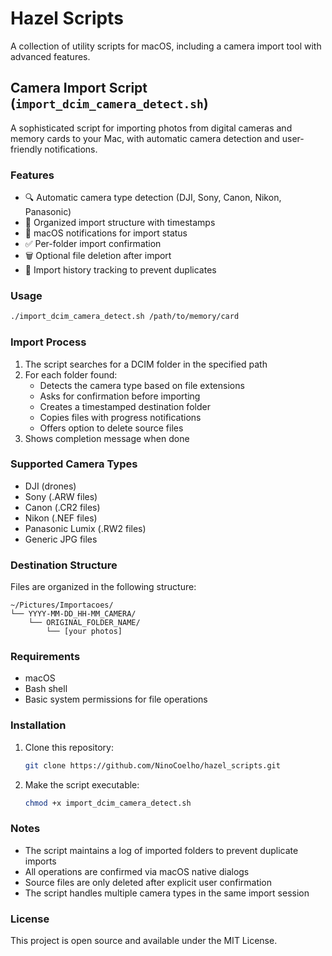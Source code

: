 # Hazel Scripts

A collection of utility scripts for macOS, including a camera import tool with advanced features.

## Camera Import Script (`import_dcim_camera_detect.sh`)

A sophisticated script for importing photos from digital cameras and memory cards to your Mac, with automatic camera detection and user-friendly notifications.

### Features

- 🔍 Automatic camera type detection (DJI, Sony, Canon, Nikon, Panasonic)
- 📁 Organized import structure with timestamps
- 🔔 macOS notifications for import status
- ✅ Per-folder import confirmation
- 🗑️ Optional file deletion after import
- 📝 Import history tracking to prevent duplicates

### Usage

```bash
./import_dcim_camera_detect.sh /path/to/memory/card
```

### Import Process

1. The script searches for a DCIM folder in the specified path
2. For each folder found:
   - Detects the camera type based on file extensions
   - Asks for confirmation before importing
   - Creates a timestamped destination folder
   - Copies files with progress notifications
   - Offers option to delete source files
3. Shows completion message when done

### Supported Camera Types

- DJI (drones)
- Sony (.ARW files)
- Canon (.CR2 files)
- Nikon (.NEF files)
- Panasonic Lumix (.RW2 files)
- Generic JPG files

### Destination Structure

Files are organized in the following structure:
```
~/Pictures/Importacoes/
└── YYYY-MM-DD_HH-MM_CAMERA/
    └── ORIGINAL_FOLDER_NAME/
        └── [your photos]
```

### Requirements

- macOS
- Bash shell
- Basic system permissions for file operations

### Installation

1. Clone this repository:
   ```bash
   git clone https://github.com/NinoCoelho/hazel_scripts.git
   ```

2. Make the script executable:
   ```bash
   chmod +x import_dcim_camera_detect.sh
   ```

### Notes

- The script maintains a log of imported folders to prevent duplicate imports
- All operations are confirmed via macOS native dialogs
- Source files are only deleted after explicit user confirmation
- The script handles multiple camera types in the same import session

### License

This project is open source and available under the MIT License. 